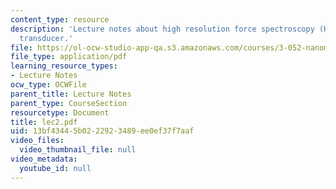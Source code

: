 ```yaml
---
content_type: resource
description: 'Lecture notes about high resolution force spectroscopy (HRFS): the force
  transducer.'
file: https://ol-ocw-studio-app-qa.s3.amazonaws.com/courses/3-052-nanomechanics-of-materials-and-biomaterials-spring-2007/13bf43445b0222923489ee0ef37f7aaf_lec2.pdf
file_type: application/pdf
learning_resource_types:
- Lecture Notes
ocw_type: OCWFile
parent_title: Lecture Notes
parent_type: CourseSection
resourcetype: Document
title: lec2.pdf
uid: 13bf4344-5b02-2292-3489-ee0ef37f7aaf
video_files:
  video_thumbnail_file: null
video_metadata:
  youtube_id: null
---
```

